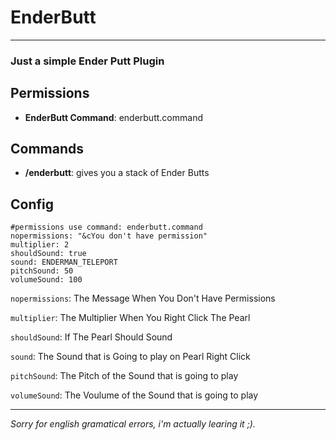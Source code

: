EnderButt
=========

* * *

### Just a simple Ender Putt Plugin

  

Permissions
-----------

*   **EnderButt Command**: enderbutt.command

  

Commands
--------

*   **/enderbutt**: gives you a stack of Ender Butts

  

Config
------
~~~
#permissions use command: enderbutt.command
nopermissions: "&cYou don't have permission"
multiplier: 2
shouldSound: true
sound: ENDERMAN_TELEPORT
pitchSound: 50
volumeSound: 100
~~~

`nopermissions`: The Message When You Don't Have Permissions 
  
`multiplier`: The Multiplier When You Right Click The Pearl  
  
`shouldSound`: If The Pearl Should Sound  
  
`sound`: The Sound that is Going to play on Pearl Right Click 
  
`pitchSound`: The Pitch of the Sound that is going to play  
  
`volumeSound`: The Voulume of the Sound that is going to play  
  
---
*Sorry for english gramatical errors, i'm actually learing it ;).*
